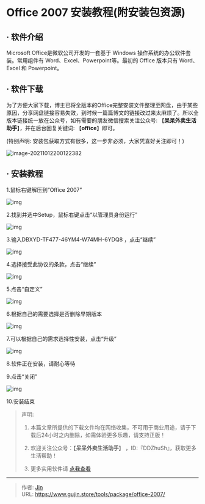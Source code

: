 # Office 2007 安装教程(附安装包资源)


## · 软件介绍

Microsoft Office是微软公司开发的一套基于 Windows 操作系统的办公软件套装。常用组件有 Word、Excel、Powerpoint等。最初的 Office 版本只有 Word、Excel 和 Powerpoint。

## · 软件下载

为了方便大家下载，博主已将全版本的Office完整安装文件整理至网盘，由于某些原因，分享网盘链接容易失效，到时候一篇篇博文的链接改过来太麻烦了。所以全版本链接统一放在公众号，如有需要的朋友微信搜索关注公众号: 【**呆呆外卖生活助手**】，并在后台回复关键词: 【**office**】即可。

(特别声明: 安装包获取方式有很多，这一步非必须，大家凭喜好关注即可！)

![image-20211012200122382](https://img.gujin.store/img/image-20211012200122382.png)

## · 安装教程

1.鼠标右键解压到“Office 2007”

![img](https://img.gujin.store/img/v2-b08368c70139d1035ee419bb607397a6_720w.png)

2.找到并选中Setup，鼠标右键点击“以管理员身份运行”

![img](https://img.gujin.store/img/v2-2146a0aef31380eb70691d232b16fbeb_720w.png)

3.输入DBXYD-TF477-46YM4-W74MH-6YDQ8 ，点击“继续”

![img](https://img.gujin.store/img/v2-1bc64384f4f6c0e77b7bacc747861620_720w.png)

4.选择接受此协议的条款，点击“继续”

![img](https://img.gujin.store/img/v2-11ebde1b19e8c99308e76b5083a45ccf_720w.png)

5.点击“自定义”

![img](https://img.gujin.store/img/v2-534fba1450d0da4242a95a4a6e712967_720w.png)

6.根据自己的需要选择是否删除早期版本

![img](https://img.gujin.store/img/v2-ff652be54b630c98e93734023609b9ba_720w.png)

7.可以根据自己的需求选择性安装，点击“升级”

![img](https://img.gujin.store/img/v2-dda8c9ff522c4fea1b304358f365f2a2_720w.png)

8.软件正在安装，请耐心等待

9.点击“关闭”

![img](https://img.gujin.store/img/v2-a3c6dd6e862d930d0a712103566b8289_720w.png)

10.安装结束





> 声明: 
>
> 1. 本篇文章所提供的下载文件均在网络收集，不可用于商业用途，请于下载后24小时之内删除，如需体验更多乐趣，请支持正版！
>
> 2. 欢迎关注公众号：【**呆呆外卖生活助手**】 ，ID:『DDZhuSh』，获取更多生活帮助！
>
> 3. 更多实用软件请  [点我查看](/tools)



---

> 作者: [Jin](https://img.gujin.store/img/favicon.ico)  
> URL: https://www.gujin.store/tools/package/office-2007/  

